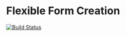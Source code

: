 # Flexible Form Creation

[![Build Status](https://travis-ci.org/koenvu/forms.svg)](https://travis-ci.org/koenvu/forms)
